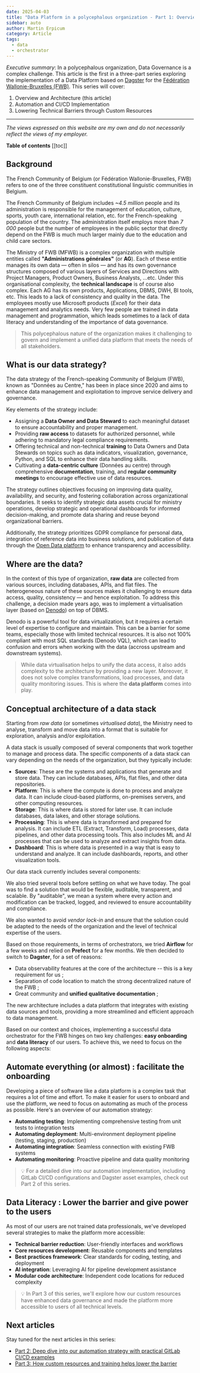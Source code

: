 ```yaml
---
date: 2025-04-03
title: "Data Platform in a polycephalous organization - Part 1: Overview"
sidebar: auto
author: Martin Erpicum
category: Article
tags:
  - data
  - orchestrator
---
```


_Executive summary_: In a polycephalous organization, Data Governance is a complex challenge. This article is the first in a three-part series exploring the implementation of a Data Platform based on [Dagster](https://dagster.io/) for the [Fédération Wallonie-Bruxelles (FWB)](https://www.federation-wallonie-bruxelles.be). This series will cover:

1. Overview and Architecture (this article)
2. Automation and CI/CD Implementation
3. Lowering Technical Barriers through Custom Resources

---

_The views expressed on this website are my own and do not necessarily reflect the views of my employer._

**Table of contents**
[[toc]]

## Background

The French Community of Belgium (or Fédération Wallonie-Bruxelles, FWB) refers to one of the three constituent constitutional linguistic communities in Belgium.

The French Community of Belgium includes _~4.5 million_ people and its administration is responsible for the management of education, culture, sports, youth care, international relation, etc. for the French-speaking population of the country. The administration itself employs more than _7 000_ people but the number of employees in the public sector that directly depend on the FWB is much much larger mainly due to the education and child care sectors.

<ImageCenter src="https://raw.githubusercontent.com/data-cfwb/charte-graphique/refs/heads/main/logo_FWB_PNG_et_SVG/FWBCOUL_FWB_HORI.png" alt="" width="400" />

The Ministry of FWB (MFWB) is a complex organization with multiple entities called **"Administrations générales"** (or **AG**). Each of these entitie manages its own data — often in silos — and has its own governance structures composed of various layers of Services and Directions with Project Managers, Product Owners, Business Analysts, ...etc. Under this organisational complexity, the **technical landscape** is of course also complex. Each AG has its own products, Applications, DBMS, DWH, BI tools, etc. This leads to a lack of consistency and quality in the data. The employees mostly use Microsoft products (_Excel_) for their data management and analytics needs. Very few people are trained in data management and programmation, which leads sometimes to a lack of data literacy and understanding of the importance of data governance.

> This polycephalous nature of the organization makes it challenging to govern and implement a unified data platform that meets the needs of all stakeholders.

<ImageCenter src="/assets/images/data_gov_fwb.png" alt="" width="400" />

## What is our data strategy?

The data strategy of the French-speaking Community of Belgium (FWB), known as "Données au Centre," has been in place since 2020 and aims to enhance data management and exploitation to improve service delivery and governance.

Key elements of the strategy include:

- Assigning a **Data Owner and Data Steward** to each meaningful dataset to ensure accountability and proper management.
- Providing **raw access** to datasets for authorized personnel, while adhering to mandatory legal compliance requirements.
- Offering technical and non-technical **training** to Data Owners and Data Stewards on topics such as data indicators, visualization, governance, Python, and SQL to enhance their data handling skills.
- Cultivating a **data-centric culture** (Données au centre) through comprehensive **documentation**, training, and **regular community meetings** to encourage effective use of data resources.

The strategy outlines objectives focusing on improving data quality, availability, and security, and fostering collaboration across organizational boundaries. It seeks to identify strategic data assets crucial for ministry operations, develop strategic and operational dashboards for informed decision-making, and promote data sharing and reuse beyond organizational barriers.

Additionally, the strategy prioritizes GDPR compliance for personal data, integration of reference data into business solutions, and publication of data through the [Open Data platform](http://odwb.be) to enhance transparency and accessibility.

## Where are the data?

In the context of this type of organization, **raw data** are collected from various sources, including databases, APIs, and flat files. The heterogeneous nature of these sources makes it challenging to ensure data access, quality, consistency — and hence exploitation. To address this challenge, a decision made years ago, was to implement a virtualisation layer (based on [Denodo](https://www.denodo.com/)) on top of DBMS.

Denodo is a powerful tool for data virtualization, but it requires a certain level of expertise to configure and maintain. This can be a barrier for some teams, especially those with limited technical resources. It is also not 100% compliant with most SQL standards (Denodo VQL), which can lead to confusion and errors when working with the data (accross upstream and downstream systems).

> While data virtualisation helps to unify the data access, it also adds complexity to the architecture by providing a new layer. Moreover, it does not solve complex transformations, load processes, and data quality monitoring issues. This is where the **data platform** comes into play.

## Conceptual architecture of a data stack

Starting from _raw data_ (or sometimes _virtualised data_), the Ministry need to analyse, transform and move data into a format that is suitable for exploration, analysis and/or exploitation.

A data stack is usually composed of several components that work together to manage and process data. The specific components of a data stack can vary depending on the needs of the organization, but they typically include:

- **Sources**: These are the systems and applications that generate and store data. They can include databases, APIs, flat files, and other data repositories.
- **Platform**: This is where the compute is done to process and analyze data. It can include cloud-based platforms, on-premises servers, and other computing resources.
- **Storage**: This is where data is stored for later use. It can include databases, data lakes, and other storage solutions.
- **Processing**: This is where data is transformed and prepared for analysis. It can include ETL (Extract, Transform, Load) processes, data pipelines, and other data processing tools. This also includes ML and AI processes that can be used to analyze and extract insights from data.
- **Dashboard**: This is where data is presented in a way that is easy to understand and analyze. It can include dashboards, reports, and other visualization tools.

Our data stack currently includes several components:

<ImageCenter src="/assets/diagrams/fwb_tech_stack.drawio.svg" alt="" width="600" />

We also tried several tools before settling on what we have today. The goal was to find a solution that would be flexible, auditable, transparent, and scalable. By "auditable", we mean a system where every action and modification can be tracked, logged, and reviewed to ensure accountability and compliance.

We also wanted to avoid _vendor lock-in_ and ensure that the solution could be adapted to the needs of the organization and the level of technical expertise of the users.

Based on those requirements, in terms of orchestrators, we tried **Airflow** for a few weeks and relied on **Prefect** for a few months. We then decided to switch to **Dagster**, for a set of reasons:

- Data observability features at the core of the architecture -- this is a key requirement for us ;
- Separation of code location to match the strong decentralized nature of the FWB ;
- Great community and **unified qualitative documentation** ;

The new architecture includes a data platform that integrates with existing data sources and tools, providing a more streamlined and efficient approach to data management.

Based on our context and choices, implementing a successful data orchestrator for the FWB hinges on two key challenges: **easy onboarding** and **data literacy** of our users. To achieve this, we need to focus on the following aspects:

## Automate everything (or almost) : facilitate the onboarding

Developing a piece of software like a data platform is a complex task that requires a lot of time and effort. To make it easier for users to onboard and use the platform, we need to focus on automating as much of the process as possible. Here's an overview of our automation strategy:

- **Automating testing**: Implementing comprehensive testing from unit tests to integration tests
- **Automating deployment**: Multi-environment deployment pipeline (testing, staging, production)
- **Automating integration**: Seamless connection with existing FWB systems
- **Automating monitoring**: Proactive pipeline and data quality monitoring

> 💡 For a detailed dive into our automation implementation, including GitLab CI/CD configurations and Dagster asset examples, check out Part 2 of this series.

## Data Literacy : Lower the barrier and give power to the users

As most of our users are not trained data professionals, we've developed several strategies to make the platform more accessible:

- **Technical barrier reduction**: User-friendly interfaces and workflows
- **Core resources development**: Reusable components and templates
- **Best practices framework**: Clear standards for coding, testing, and deployment
- **AI integration**: Leveraging AI for pipeline development assistance
- **Modular code architecture**: Independent code locations for reduced complexity

> 💡 In Part 3 of this series, we'll explore how our custom resources have enhanced data governance and made the platform more accessible to users of all technical levels.

## Next articles

Stay tuned for the next articles in this series:

- [Part 2: Deep dive into our automation strategy with practical GitLab CI/CD examples](/blog/posts/2025/data_platform_in_fwb_01_automate)
- [Part 3: How custom resources and training helps lower the barrier](/blog/posts/2025/data_platform_in_fwb_02_lower_barrier)
